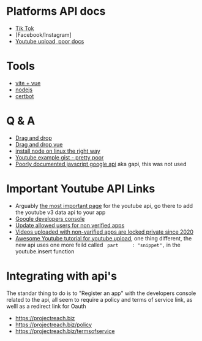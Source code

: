# Platforms API docs
- [Tik Tok](https://developers.tiktok.com/)
- [Facebook/Instagram]
- [Youtube upload, poor docs](https://developers.google.com/youtube/v3/guides/uploading_a_video)

# Tools
- [vite + vue](https://vitejs.dev/guide/)
- [nodejs](https://nodejs.org/en)
- [certbot](https://certbot.eff.org/)

# Q & A
- [Drag and drop](https://developer.mozilla.org/en-US/docs/Web/API/HTML_Drag_and_Drop_API/File_drag_and_drop)
- [Drag and drop vue](https://stackoverflow.com/questions/56167681/drag-and-drop-in-vue-js-without-component)
- [install node on linux the right way](https://stackoverflow.com/questions/39981828/installing-nodejs-and-npm-on-linux)
- [Youtube example gist - pretty poor](https://gist.github.com/soygul/42677432fa89df7fd783e0232a43a8cf)
- [Poorly documented javscript google api](https://github.com/google/google-api-javascript-client/blob/master/docs/start.md) aka gapi, this was not used

# Important Youtube API Links
- Arguably [the most important page](https://console.cloud.google.com/apis/library) for the youtube api, go there to add the youtube v3 data api to your app
- [Google developers console](https://console.cloud.google.com/welcome)
- [Update allowed users for non verified apps](https://console.cloud.google.com/apis/credentials/consent)
- [Videos uploaded with non-varified apps are locked private since 2020](https://github.com/tokland/youtube-upload/issues/306)
- [Awesome Youtube tutorial for youtube upload](https://www.youtube.com/watch?v=Uv7cIJAymSs), one thing different, the new api uses one more feild called ` part     : "snippet",` in the youtube.insert function


# Integrating with api's 
The standar thing to do is to "Register an app" with the developers console related to the api, all seem to require a policy and terms of service link, as welll as a redirect link for Oauth
- https://projectreach.biz
- https://projectreach.biz/policy
- https://projectreach.biz/termsofservice

